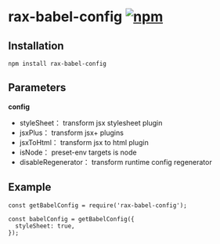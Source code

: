 # rax-babel-config [![npm](https://img.shields.io/npm/v/rax-babel-config.svg)](https://www.npmjs.com/package/rax-babel-config)

## Installation

`npm install rax-babel-config`

## Parameters

**config**

* styleSheet： transform jsx stylesheet plugin
* jsxPlus： transform jsx+ plugins
* jsxToHtml： transform jsx to html plugin
* isNode： preset-env targets is node
* disableRegenerator： transform runtime config regenerator

## Example

```
const getBabelConfig = require('rax-babel-config');

const babelConfig = getBabelConfig({
  styleSheet: true,
});
```